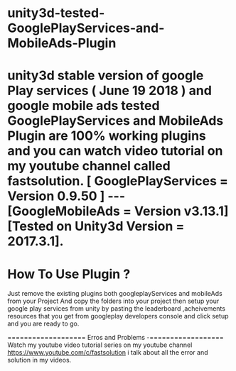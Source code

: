 # unity3d-tested-GooglePlayServices-and-MobileAds-Plugin
unity3d stable version of google Play services ( June 19 2018 ) and google mobile ads tested GooglePlayServices and MobileAds Plugin are 100% working plugins and you can watch video tutorial on my youtube channel called fastsolution. [ GooglePlayServices  = Version 0.9.50 ] --- [GoogleMobileAds = Version v3.13.1] [Tested on Unity3d Version =  2017.3.1].
======================
How To Use Plugin ?
======================
Just remove the existing plugins both googleplayServices and mobileAds from your Project And copy the folders into your project
then setup your google play services from unity by pasting the leaderboard ,acheivements resources that you get from googleplay
developers console and click setup and you are ready to go.

===================
Erros and Problems
-==================
Watch my youtube video tutorial series on my youtube channel https://www.youtube.com/c/fastsolution i talk about
all the error and solution in my videos.
